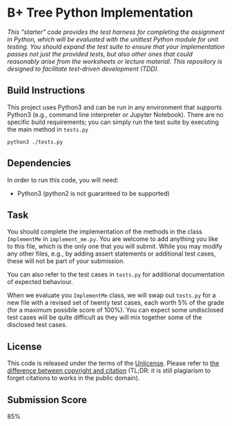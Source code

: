 # B+ Tree Python Implementation

_This "starter" code provides the test harness for completing the assignment in Python, which will be evaluated with the unittest Python module for unit testing. You should expand the test suite to ensure that your implementation passes not just the provided tests, but also other ones that could reasonably arise from the worksheets or lecture material. This repository is designed to facilitate test-driven development (TDD)._

## Build Instructions

This project uses Python3 and can be run in any environment that supports Python3 (e.g., command line interpreter or Jupyter Notebook). There are no specific build requirements; you can simply run the test suite by executing the main method in `tests.py`
```
python3 ./tests.py
```

## Dependencies

In order to run this code, you will need:

  * Python3 (python2 is not guaranteed to be supported)

## Task

You should complete the implementation of the methods in the class `ImplementMe` in `implement_me.py`.
You are welcome to add anything you like to this file, which is the only one that you will submit. While you may modify any other files, e.g., by adding assert statements or additional test cases, these will not be part of your submission.

You can also refer to the test cases in `tests.py` for additional documentation of expected behaviour.

When we evaluate you `ImplementMe` class, we will swap out `tests.py` for a new file with a revised set of twenty test cases, each worth 5% of the grade (for a maximum possible score of 100%). You can expect some undisclosed test cases will be quite difficult as they will mix together some of the disclosed test cases.

## License

This code is released under the terms of the [Unlicense](https://unlicense.org/). Please refer to [the difference between copyright and citation](https://researchguides.uic.edu/c.php?g=252209&p=1682805)
(TL;DR: it is still plagiarism to forget citations to works in the public domain).

## Submission Score

85%
 
